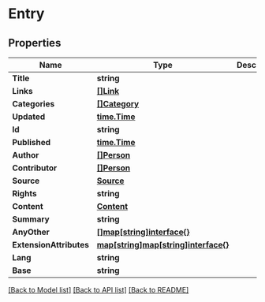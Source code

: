 # Entry

## Properties
Name | Type | Description | Notes
------------ | ------------- | ------------- | -------------
**Title** | **string** |  | [optional] 
**Links** | [**[]Link**](link.md) |  | [optional] 
**Categories** | [**[]Category**](category.md) |  | [optional] 
**Updated** | [**time.Time**](time.Time.md) |  | [optional] 
**Id** | **string** |  | [optional] 
**Published** | [**time.Time**](time.Time.md) |  | [optional] 
**Author** | [**[]Person**](Person.md) |  | [optional] 
**Contributor** | [**[]Person**](Person.md) |  | [optional] 
**Source** | [**Source**](Source.md) |  | [optional] 
**Rights** | **string** |  | [optional] 
**Content** | [**Content**](content.md) |  | [optional] 
**Summary** | **string** |  | [optional] 
**AnyOther** | [**[]map[string]interface{}**](map[string]interface{}.md) |  | [optional] 
**ExtensionAttributes** | [**map[string]map[string]interface{}**](map[string]interface{}.md) |  | [optional] 
**Lang** | **string** |  | [optional] 
**Base** | **string** |  | [optional] 

[[Back to Model list]](../README.md#documentation-for-models) [[Back to API list]](../README.md#documentation-for-api-endpoints) [[Back to README]](../README.md)



